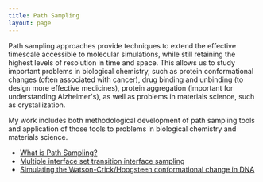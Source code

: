```yaml
---
title: Path Sampling
layout: page
---
```


Path sampling approaches provide techniques to extend the effective
timescale accessible to molecular simulations, while still retaining the
highest levels of resolution in time and space. This allows us to study
important problems in biological chemistry, such as protein conformational
changes (often associated with cancer), drug binding and unbinding (to
design more effective medicines), protein aggregation (important for
understanding Alzheimer's), as well as problems in materials science, such
as crystallization.

My work includes both methodological development of path sampling tools and
application of those tools to problems in biological chemistry and materials
science.

<!-- highlights; convert to images later -->

* [What is Path Sampling?](../what-is-path-sampling)
* [Multiple interface set transition interface sampling](../mistis)
* [Simulating the Watson-Crick/Hoogsteen conformational change in
  DNA](../dna-baserolling)

<!-- TODO: add code to get recent things with path sampling tag -->
